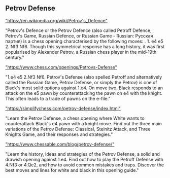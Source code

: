 <h2>Petrov Defense</h2>
<p><a href="https://en.wikipedia.org/wiki/Petrov's_Defence">"https://en.wikipedia.org/wiki/Petrov's_Defence"</a></p>

<p>"Petrov's Defence or the Petrov Defence (also called Petroff Defence, Petrov's Game, Russian Defence, or Russian Game - Russian: Русская партия) is a chess opening characterised by the following moves: . 1. e4 e5 2. Nf3 Nf6. Though this symmetrical response has a long history, it was first popularised by Alexander Petrov, a Russian chess player in the mid-19th century." </p>

<p><a href="https://www.chess.com/openings/Petrovs-Defense">"https://www.chess.com/openings/Petrovs-Defense"</a></p>

<p>"1.e4 e5 2.Nf3 Nf6. Petrov's Defense (also spelled Petroff and alternatively called the Russian Game, Petrov Defense, or simply the Petrov) is one of Black's most solid options against 1.e4. On move two, Black responds to an attack on the e5 pawn by counterattacking the pawn on e4 with the knight. This often leads to a trade of pawns on the e-file." </p>

<p><a href="https://simplifychess.com/petrov-defense/index.html">"https://simplifychess.com/petrov-defense/index.html"</a></p>

<p>"Learn the Petrov Defense, a chess opening where White wants to counterattack Black's e4 pawn with a knight move. Find out the three main variations of the Petrov Defense: Classical, Steinitz Attack, and Three Knights Game, and their responses and strategies." </p>

<p><a href="https://www.chessable.com/blog/petrov-defense/">"https://www.chessable.com/blog/petrov-defense/"</a></p>

<p>"Learn the history, ideas and strategies of the Petrov Defense, a solid and drawish opening against 1.e4. Find out how to play the Petroff Defense with 4.Nf3 or 4.Qe2, and how to avoid common mistakes and traps. Discover the best moves and lines for white and black in this opening guide." </p>

